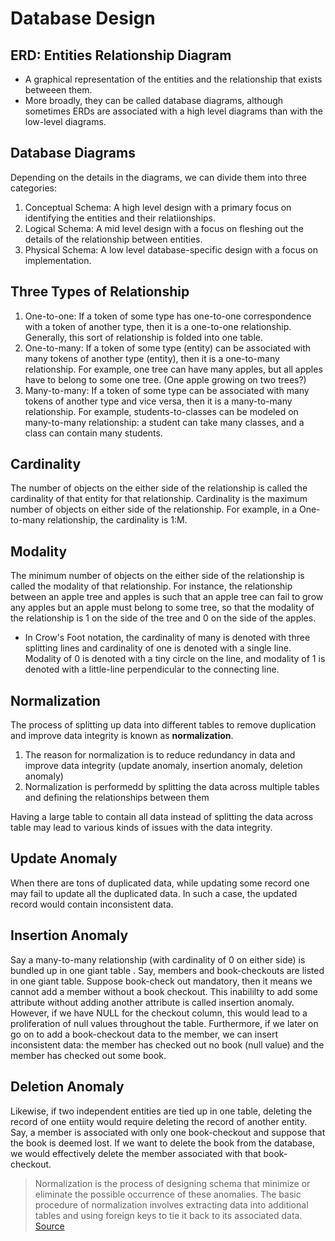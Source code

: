 # Database Design

## ERD: Entities Relationship Diagram
* A graphical representation of the entities and the relationship that exists betweeen them. 
* More broadly, they can be called database diagrams, although sometimes ERDs are associated with a high level diagrams than with the low-level diagrams.

## Database Diagrams
Depending on the details in the diagrams, we can divide them into three categories:
1. Conceptual Schema: A high level design with a primary focus on identifying the entities and their relatiionships.
2. Logical Schema: A mid level design with a focus on fleshing out the details of the relationship between entities.
3. Physical Schema: A low level database-specific design with a focus on implementation.

## Three Types of Relationship
1. One-to-one: If a token of some type has one-to-one correspondence with a token of another type, then it is a one-to-one relationship. Generally, this sort of relationship is folded into one table.
2. One-to-many: If a token of some type (entity) can be associated with many tokens of another type (entity), then it is a one-to-many relationship. For example, one tree can have many apples, but all apples have to belong to some one tree. (One apple growing on two trees?)
3. Many-to-many: If a token of some type can be associated with many tokens of another type and vice versa, then it is a many-to-many relationship. For example, students-to-classes can be modeled on many-to-many relationship: a student can take many classes, and a class can contain many students. 

## Cardinality
The number of objects on the either side of the relationship is called the cardinality of that entity for that relationship. Cardinality is the maximum number of objects on either side of the relationship. For example, in a One-to-many relationship, the cardinality is 1:M.

## Modality
The minimum number of objects on the either side of the relationship is called the modality of that relationship. For instance, the relationship between an apple tree and apples is such that an apple tree can fail to grow any apples but an apple must belong  to some tree, so that the modality of the relationship is 1 on the side of the tree and 0 on the side of the apples.

* In Crow's Foot notation, the cardinality of many is denoted with three splitting lines and cardinality of one is  denoted with a single line. Modality of 0 is denoted with a tiny circle on the line, and modality of 1 is denoted with a little-line perpendicular to the connecting line.

## Normalization
The process of splitting up data into different tables to remove duplication and improve data integrity is known as __normalization__.

1. The reason for normalization is to reduce redundancy in data and improve data integrity (update anomaly, insertion anomaly, deletion anomaly)
2. Normalization is performedd by splitting the data across multiple tables and defining the relationships between them

Having a large table to contain all data instead of splitting the data across table may lead to various kinds of issues with the data integrity.

## Update Anomaly
When there are tons of duplicated data, while updating some record one may fail to update all the duplicated data. In such a case, the updated record would contain inconsistent data. 

## Insertion Anomaly
Say a many-to-many relationship (with cardinality of 0 on either side) is bundled up in one giant table . Say, members and book-checkouts are listed in one giant table. Suppose book-check out mandatory, then it means we cannot add a member without a book checkout. This inabililty to add some attribute without adding another attribute is called insertion anomaly. However, if we have NULL for the checkout column, this would lead to a proliferation of null values throughout the table. Furthermore, if we later on go on to add a book-checkout data to the member, we can insert inconsistent data: the member has checked out no book (null value) and the member has checked out some book.

## Deletion Anomaly
Likewise, if two independent entities are tied up in one table, deleting the record of one entiity would require deleting the record of another entity. Say, a member is associated with only one book-checkout and suppose that the book is deemed lost. If we want to delete the book from the database, we would effectively delete the member associated with that book-checkout.

> Normalization is the process of designing schema that minimize or eliminate the possible occurrence of these anomalies. The basic procedure of normalization involves extracting data into additional tables and using foreign keys to tie it back to its associated data. [Source](https://launchschool.com/lessons/5ae760fa/assignments/e94816bd)



